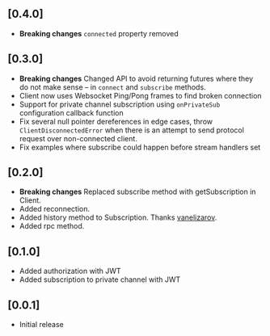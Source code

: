 ## [0.4.0]
* **Breaking changes** `connected` property removed

## [0.3.0]
* **Breaking changes** Changed API to avoid returning futures where they do not make sense – in `connect` and `subscribe` methods.
* Client now uses Websocket Ping/Pong frames to find broken connection
* Support for private channel subscription using `onPrivateSub` configuration callback function
* Fix several null pointer dereferences in edge cases, throw `ClientDisconnectedError` when there is an attempt to send protocol request over non-connected client.
* Fix examples where subscribe could happen before stream handlers set

## [0.2.0]
* **Breaking changes** Replaced subscribe method with getSubscription in Client. 
* Added reconnection.
* Added history method to Subscription. Thanks [vanelizarov](https://github.com/vanelizarov).
* Added rpc method.

## [0.1.0]
* Added authorization with JWT
* Added subscription to private channel with JWT

## [0.0.1]

* Initial release